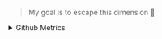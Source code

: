   
>  My goal is to escape this dimension 🤖
  

<details>

 programming languages are just tools, don't compare them.
  
<summary>Github Metrics</summary>

![Metrics](/github-metrics.svg)

</details>
